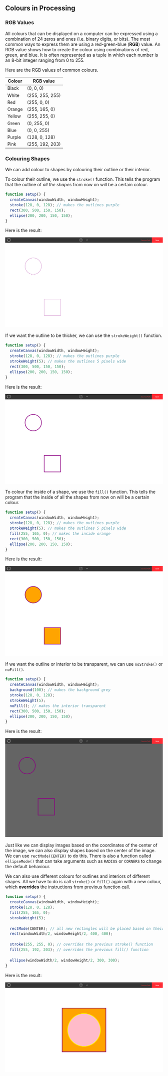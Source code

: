 ## Colours in Processing

### RGB Values

All colours that can be displayed on a computer can be expressed using a combination of 24 zeros and ones (i.e. binary digits, or bits). The most common ways to express them are using a red-green-blue (**RGB**) value. An RGB value shows how to create the colour using combinations of red, green, and blue. It is often represented as a tuple in which each number is an 8-bit integer ranging from 0 to 255.

Here are the RGB values of common colours.

| Colour | RGB value       |
| ------ | --------------- |
| Black  | (0, 0, 0)       |
| White  | (255, 255, 255) |
| Red    | (255, 0, 0)     |
| Orange | (255, 165, 0)   |
| Yellow | (255, 255, 0)   |
| Green  | (0, 255, 0)     |
| Blue   | (0, 0, 255)     |
| Purple | (128, 0, 128)   |
| Pink   | (255, 192, 203) |

### Colouring Shapes

We can add colour to shapes by colouring their outline or their interior. 

To colour their outline, we use the `stroke()` function. This tells the program that the outline of *all the shapes* from now on will be a certain colour.

```js
function setup() {
  createCanvas(windowWidth, windowHeight);
  stroke(128, 0, 128); // makes the outlines purple
  rect(300, 500, 150, 150);
  ellipse(200, 200, 150, 150);
}
```

Here is the result:

![](../Images/Colour1.png)

If we want the outline to be thicker, we can use the `strokeWeight()` function. 

```js
function setup() {
  createCanvas(windowWidth, windowHeight);
  stroke(128, 0, 128); // makes the outlines purple
  strokeWeight(5); // makes the outlines 5 pixels wide
  rect(300, 500, 150, 150);
  ellipse(200, 200, 150, 150);
}
```

Here is the result:

![](../Images/Colour2.png)

To colour the inside of a shape, we use the `fill()` function. This tells the program that the inside of all the shapes from now on will be a certain colour.

```js
function setup() {
  createCanvas(windowWidth, windowHeight);
  stroke(128, 0, 128); // makes the outlines purple
  strokeWeight(5); // makes the outlines 5 pixels wide
  fill(255, 165, 0); // makes the inside orange
  rect(300, 500, 150, 150);
  ellipse(200, 200, 150, 150);
}
```

Here is the result:

![](../Images/Colour3.png)

If we want the outline or interior to be transparent, we can use `noStroke()` or `noFill()`.

```js
function setup() {
  createCanvas(windowWidth, windowHeight);
  background(100); // makes the background grey
  stroke(128, 0, 128);
  strokeWeight(5);
  noFill(); // makes the interior transparent
  rect(300, 500, 150, 150);
  ellipse(200, 200, 150, 150);
}
```

Here is the result:

![](../Images/Colour6.png)

Just like we can display images based on the coordinates of the center of the image, we can also display shapes based on the center of the image. We can use `rectMode(CENTER)` to do this. There is also a function called `ellipseMode()` that can take arguments such as `RADIUS` or `CORNERS` to change the default behaviour.

We can also use different colours for outlines and interiors of different shapes. All we have to do is call `stroke()` or `fill()` again with a new colour, which **overrides** the instructions from previous function call.

```js
function setup() {
  createCanvas(windowWidth, windowHeight);
  stroke(128, 0, 128);
  fill(255, 165, 0);
  strokeWeight(5);
  
  rectMode(CENTER); // all new rectangles will be placed based on their center coordinate
  rect(windowWidth/2, windowHeight/2, 400, 400);
  
  stroke(255, 255, 0); // overrides the previous stroke() function
  fill(255, 192, 203); // overrides the previous fill() function
  
  ellipse(windowWidth/2, windowHeight/2, 300, 300);
}
```

Here is the result:

![](../Images/Colour4.png)
